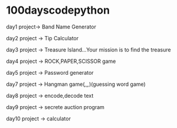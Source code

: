 # 100dayscodepython
day1 project-> Band Name Generator

day2 project -> Tip Calculator

day3 project -> Treasure Island...Your mission is to find the treasure

day4 project -> ROCK,PAPER,SCISSOR game

day5 project -> Password generator

day7 project -> Hangman game(_,_,_,_)(guessing word game)

day8 project -> encode,decode text

day9 project -> secrete auction program

day10 project -> calculator
